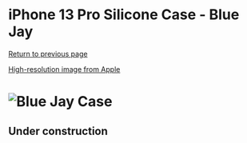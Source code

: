 # iPhone 13 Pro Silicone Case - Blue Jay

[Return to previous page](/iphone_13)

[High-resolution image from Apple](https://store.storeimages.cdn-apple.com/8756/as-images.apple.com/is//MM2G3?wid=4500&hei=4500&fmt=png)

# ![Blue Jay Case](/everyphone/MM2G3.png)

## Under construction
